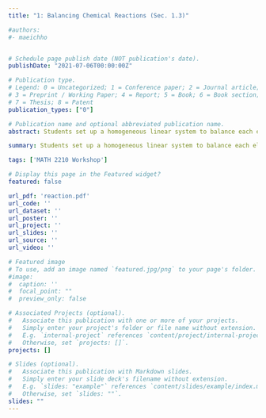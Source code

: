```yaml
---
title: "1: Balancing Chemical Reactions (Sec. 1.3)"

#authors:
#- maeichho


# Schedule page publish date (NOT publication's date).
publishDate: "2021-07-06T00:00:00Z"

# Publication type.
# Legend: 0 = Uncategorized; 1 = Conference paper; 2 = Journal article;
# 3 = Preprint / Working Paper; 4 = Report; 5 = Book; 6 = Book section;
# 7 = Thesis; 8 = Patent
publication_types: ["0"]

# Publication name and optional abbreviated publication name.
abstract: Students set up a homogeneous linear system to balance each element in a chemical equation. This workshop demonstrates how understanding the solution space of a linear system can give insight into the feasibility of certain chemical reactions.

summary: Students set up a homogeneous linear system to balance each element in a chemical equation. This workshop demonstrates how understanding the solution space of a linear system can give insight into the feasibility of certain chemical reactions.

tags: ['MATH 2210 Workshop']

# Display this page in the Featured widget?
featured: false

url_pdf: 'reaction.pdf'
url_code: ''
url_dataset: ''
url_poster: ''
url_project: ''
url_slides: ''
url_source: ''
url_video: ''

# Featured image
# To use, add an image named `featured.jpg/png` to your page's folder. 
#image:
#  caption: ''
#  focal_point: ""
#  preview_only: false

# Associated Projects (optional).
#   Associate this publication with one or more of your projects.
#   Simply enter your project's folder or file name without extension.
#   E.g. `internal-project` references `content/project/internal-project/index.md`.
#   Otherwise, set `projects: []`.
projects: []

# Slides (optional).
#   Associate this publication with Markdown slides.
#   Simply enter your slide deck's filename without extension.
#   E.g. `slides: "example"` references `content/slides/example/index.md`.
#   Otherwise, set `slides: ""`.
slides: ""
---
```


